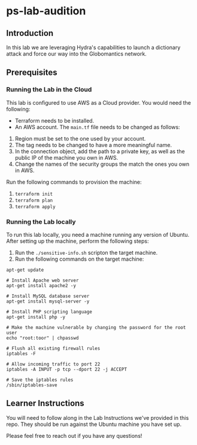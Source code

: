 # ps-lab-audition
## Introduction
In this lab we are leveraging Hydra's capabilities to launch a dictionary attack and force our way into the Globomantics network. 

## Prerequisites
### Running the Lab in the Cloud
This lab is configured to use AWS as a Cloud provider. You would need the following:
- Terraform needs to be installed.
- An AWS account.
The `main.tf` file needs to be changed as follows:
1. Region must be set to the one used by your account.
2. The tag needs to be changed to have a more meaningful name.
3. In the connection object, add the path to a private key, as well as the public IP of the machine you own in AWS.
4. Change the names of the security groups the match the ones you own in AWS.

Run the following commands to provision the machine:
1. `terraform init`
2. `terraform plan`
3. `terraform apply`

### Running the Lab locally
To run this lab locally, you need a machine running any version of Ubuntu. After setting up the machine, perform the following steps:
1. Run the `./sensitive-info.sh` scripton the target machine.
2. Run the following commands on the target machine:
```
apt-get update

# Install Apache web server
apt-get install apache2 -y

# Install MySQL database server
apt-get install mysql-server -y

# Install PHP scripting language
apt-get install php -y

# Make the machine vulnerable by changing the password for the root user
echo "root:toor" | chpasswd

# Flush all existing firewall rules
iptables -F

# Allow incoming traffic to port 22
iptables -A INPUT -p tcp --dport 22 -j ACCEPT

# Save the iptables rules
/sbin/iptables-save
```

## Learner Instructions
You will need to follow along in the Lab Instructions we've provided in this repo. They should be run against the Ubuntu machine you have set up.

Please feel free to reach out if you have any questions!
